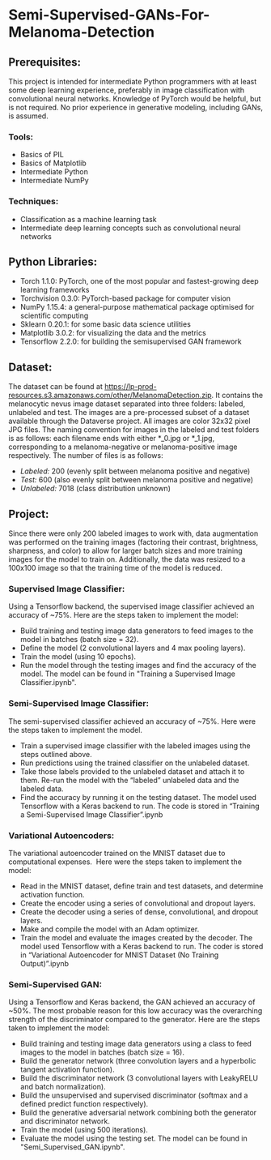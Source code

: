 # Semi-Supervised-GANs-For-Melanoma-Detection

## Prerequisites: 

This project is intended for intermediate Python programmers with at least some deep learning experience, preferably in image classification with convolutional
neural networks. Knowledge of PyTorch would be helpful, but is not required. No prior experience in generative modeling, including GANs, is assumed. 

### Tools: 

- Basics of PIL
- Basics of Matplotlib
- Intermediate Python
- Intermediate NumPy

### Techniques:

- Classification as a machine learning task
- Intermediate deep learning concepts such as convolutional neural networks

## Python Libraries:

- Torch 1.1.0: PyTorch, one of the most popular and fastest-growing deep learning frameworks
- Torchvision 0.3.0: PyTorch-based package for computer vision
- NumPy 1.15.4: a general-purpose mathematical package optimised for scientific computing
- Sklearn 0.20.1: for some basic data science utilities
- Matplotlib 3.0.2: for visualizing the data and the metrics
- Tensorflow 2.2.0: for building the semisupervised GAN framework

## Dataset:

The dataset can be found at https://lp-prod-resources.s3.amazonaws.com/other/MelanomaDetection.zip. It contains the melanocytic nevus image dataset separated into three folders: labeled, unlabeled and test.
The images are a pre-processed subset of a dataset available through the Dataverse project. All images are color 32x32 pixel JPG files. 
The naming convention for images in the labeled and test folders is as follows: each filename ends with either *_0.jpg or *_1.jpg, corresponding to a melanoma-negative 
or melanoma-positive image respectively. The number of files is as follows:

- _Labeled:_ 200 (evenly split between melanoma positive and negative)
- _Test:_ 600 (also evenly split between melanoma positive and negative)
- _Unlabeled:_ 7018 (class distribution unknown)

## Project:

Since there were only 200 labeled images to work with, data augmentation was performed on the training images (factoring their contrast, brightness,
sharpness, and color) to allow for larger batch sizes and more training images for the model to train on. Additionally, the data was resized to a 100x100
image so that the training time of the model is reduced.

### Supervised Image Classifier:

Using a Tensorflow backend, the supervised image classifier achieved an accuracy of ~75%. Here are the steps taken to implement the model:
- Build training and testing image data generators to feed images to the model in batches (batch size = 32).
- Define the model (2 convolutional layers and 4 max pooling layers).
- Train the model (using 10 epochs).
- Run the model through the testing images and find the accuracy of the model.
The model can be found in "Training a Supervised Image Classifier.ipynb".

### Semi-Supervised Image Classifier:

The semi-supervised classifier achieved an accuracy of ~75%. Here were the steps taken to implement the model.
- Train a supervised image classifier with the labeled images using the steps outlined above.
- Run predictions using the trained classifier on the unlabeled dataset.
- Take those labels provided to the unlabeled dataset and attach it to them. Re-run the model with the “labeled” unlabeled data and the labeled data.
- Find the accuracy by running it on the testing dataset.
The model used Tensorflow with a Keras backend to run. The code is stored in “Training a Semi-Supervised Image Classifier”.ipynb


### Variational Autoencoders:

The variational autoencoder trained on the MNIST dataset due to computational expenses.  Here were the steps taken to implement the model:
- Read in the MNIST dataset, define train and test datasets, and determine activation function.
- Create the encoder using a series of convolutional and dropout layers.
- Create the decoder using a series of dense, convolutional, and dropout layers.
- Make and compile the model with an Adam optimizer.
- Train the model and evaluate the images created by the decoder.
The model used Tensorflow with a Keras backend to run. The coder is stored in “Variational Autoencoder for MNIST Dataset (No Training Output)”.ipynb

### Semi-Supervised GAN:
Using a Tensorflow and Keras backend, the GAN achieved an accuracy of ~50%. The most probable reason for this low accuracy was the overarching strength
of the discriminator compared to the generator. Here are the steps taken to implement the model:
- Build training and testing image data generators using a class to feed images to the model in batches (batch size = 16).
- Build the generator network (three convolution layers and a hyperbolic tangent activation function).
- Build the discriminator network (3 convolutional layers with LeakyRELU and batch normalization).
- Build the unsupervised and supervised discriminator (softmax and a defined predict function respectively).
- Build the generative adversarial network combining both the generator and discriminator network.
- Train the model (using 500 iterations).
- Evaluate the model using the testing set.
The model can be found in "Semi_Supervised_GAN.ipynb".
